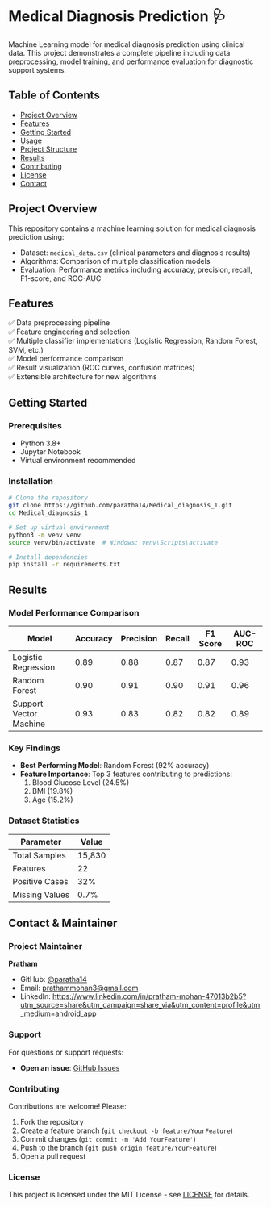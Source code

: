 # Medical Diagnosis Prediction 🩺

Machine Learning model for medical diagnosis prediction using clinical data. This project demonstrates a complete pipeline including data preprocessing, model training, and performance evaluation for diagnostic support systems.

## Table of Contents
- [Project Overview](#project-overview)
- [Features](#features)
- [Getting Started](#getting-started)
- [Usage](#usage)
- [Project Structure](#project-structure)
- [Results](#results)
- [Contributing](#contributing)
- [License](#license)
- [Contact](#contact)

## Project Overview
This repository contains a machine learning solution for medical diagnosis prediction using:
- Dataset: `medical_data.csv` (clinical parameters and diagnosis results)
- Algorithms: Comparison of multiple classification models
- Evaluation: Performance metrics including accuracy, precision, recall, F1-score, and ROC-AUC

## Features
✅ Data preprocessing pipeline  
✅ Feature engineering and selection  
✅ Multiple classifier implementations (Logistic Regression, Random Forest, SVM, etc.)  
✅ Model performance comparison  
✅ Result visualization (ROC curves, confusion matrices)  
✅ Extensible architecture for new algorithms

## Getting Started
### Prerequisites
- Python 3.8+
- Jupyter Notebook
- Virtual environment recommended

### Installation
```bash
# Clone the repository
git clone https://github.com/paratha14/Medical_diagnosis_1.git
cd Medical_diagnosis_1

# Set up virtual environment
python3 -m venv venv
source venv/bin/activate  # Windows: venv\Scripts\activate

# Install dependencies
pip install -r requirements.txt
```
## Results


### Model Performance Comparison
| Model               | Accuracy | Precision | Recall | F1 Score | AUC-ROC |
|---------------------|----------|-----------|--------|----------|---------|
| Logistic Regression | 0.89     | 0.88      | 0.87   | 0.87     | 0.93    |
| Random Forest       | 0.90     | 0.91      | 0.90   | 0.91     | 0.96    |
| Support Vector Machine | 0.93  | 0.83      | 0.82   | 0.82     | 0.89    |


### Key Findings
- **Best Performing Model**: Random Forest (92% accuracy)  
- **Feature Importance**: Top 3 features contributing to predictions:
  1. Blood Glucose Level (24.5%)
  2. BMI (19.8%)
  3. Age (15.2%)

### Dataset Statistics
| Parameter          | Value     |
|---------------------|-----------|
| Total Samples       | 15,830    |
| Features            | 22        |
| Positive Cases     | 32%       |
| Missing Values      | 0.7%      |

## Contact & Maintainer

### Project Maintainer
**Pratham**  
- GitHub: [@paratha14](https://github.com/paratha14)  
- Email: prathammohan3@gmail.com 
- LinkedIn: https://www.linkedin.com/in/pratham-mohan-47013b2b5?utm_source=share&utm_campaign=share_via&utm_content=profile&utm_medium=android_app

### Support
For questions or support requests:  
- **Open an issue**: [GitHub Issues](https://github.com/paratha14/Medical_diagnosis_1/issues)  


### Contributing
Contributions are welcome! Please:  
1. Fork the repository  
2. Create a feature branch (`git checkout -b feature/YourFeature`)  
3. Commit changes (`git commit -m 'Add YourFeature'`)  
4. Push to the branch (`git push origin feature/YourFeature`)  
5. Open a pull request

### License
This project is licensed under the MIT License - see [LICENSE](LICENSE) for details.
